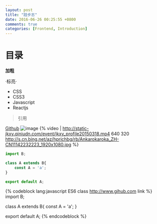 ```yaml
---
layout: post
title: "跬步志"
date: 2016-06-26 00:25:55 +0800
comments: true
categories: [Frontend, Introduction]
---
```


# 目录

**加粗**

·标亮·

- CSS
- CSS3
- Javascript
- Reactjs

> 引用

[Github](http://www.github.com)
![image](http://s.cn.bing.net/az/hprichbg/rb/Ankarokaroka_ZH-CN11142232223_1920x1080.jpg)
{% video | http://static-jkxy.qiniudn.com/event/jkxy_profile20150318.mp4 640 320 http://s.cn.bing.net/az/hprichbg/rb/Ankarokaroka_ZH-CN11142232223_1920x1080.jpg %}

```javascript ES6 class http://www.gihub.com link
import B;

class A extends B{
    const A = 'a';
}

export default A;
```
{% codeblock lang:javascript ES6 class http://www.gihub.com link %}
import B;

class A extends B{
    const A = 'a';
}

export default A;
{% endcodeblock %}